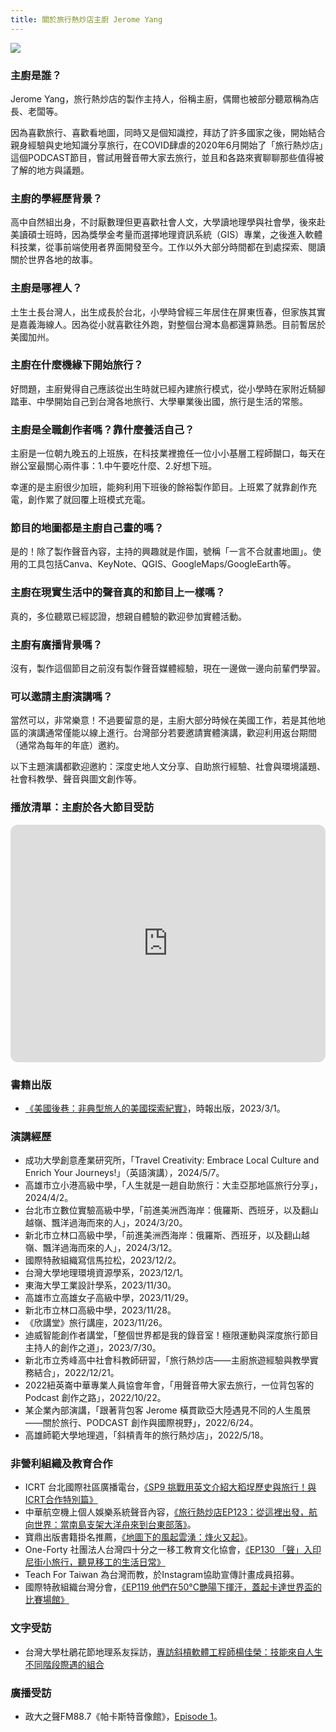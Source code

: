 ```yaml
---
title: 關於旅行熱炒店主廚 Jerome Yang
---
```

![](https://i.imgur.com/Jp9uV72.jpg)

### 主廚是誰？

Jerome Yang，旅行熱炒店的製作主持人，俗稱主廚，偶爾也被部分聽眾稱為店長、老闆等。

因為喜歡旅行、喜歡看地圖，同時又是個知識控，拜訪了許多國家之後，開始結合親身經驗與史地知識分享旅行，在COVID肆虐的2020年6月開始了「旅行熱炒店」這個PODCAST節目，嘗試用聲音帶大家去旅行，並且和各路來賓聊聊那些值得被了解的地方與議題。

### 主廚的學經歷背景？

高中自然組出身，不討厭數理但更喜歡社會人文，大學讀地理學與社會學，後來赴美讀碩士班時，因為獎學金考量而選擇地理資訊系統（GIS）專業，之後進入軟體科技業，從事前端使用者界面開發至今。工作以外大部分時間都在到處探索、閱讀關於世界各地的故事。

### 主廚是哪裡人？

土生土長台灣人，出生成長於台北，小學時曾經三年居住在屏東恆春，但家族其實是嘉義海線人。因為從小就喜歡往外跑，對整個台灣本島都還算熟悉。目前暫居於美國加州。

### 主廚在什麼機緣下開始旅行？

好問題，主廚覺得自己應該從出生時就已經內建旅行模式，從小學時在家附近騎腳踏車、中學開始自己到台灣各地旅行、大學畢業後出國，旅行是生活的常態。

### 主廚是全職創作者嗎？靠什麼養活自己？

主廚是一位朝九晚五的上班族，在科技業裡擔任一位小小基層工程師餬口，每天在辦公室最關心兩件事：1.中午要吃什麼、2.好想下班。

幸運的是主廚很少加班，能夠利用下班後的餘裕製作節目。上班累了就靠創作充電，創作累了就回覆上班模式充電。

### 節目的地圖都是主廚自己畫的嗎？

是的！除了製作聲音內容，主持的興趣就是作圖，號稱「一言不合就畫地圖」。使用的工具包括Canva、KeyNote、QGIS、GoogleMaps/GoogleEarth等。

### 主廚在現實生活中的聲音真的和節目上一樣嗎？

真的，多位聽眾已經認證，想親自體驗的歡迎參加實體活動。

### 主廚有廣播背景嗎？

沒有，製作這個節目之前沒有製作聲音媒體經驗，現在一邊做一邊向前輩們學習。

### 可以邀請主廚演講嗎？

當然可以，非常樂意！不過要留意的是，主廚大部分時候在美國工作，若是其他地區的演講通常僅能以線上進行。台灣部分若要邀請實體演講，歡迎利用返台期間（通常為每年的年底）邀約。

以下主題演講都歡迎邀約：深度史地人文分享、自助旅行經驗、社會與環境議題、社會科教學、聲音與圖文創作等。

### 播放清單：主廚於各大節目受訪

<iframe style="border-radius:12px" src="https://open.spotify.com/embed/playlist/1LzK6nj1RI2bZMY5WWwzRm?utm_source=generator" width="100%" height="380" frameBorder="0" allowfullscreen="" allow="autoplay; clipboard-write; encrypted-media; fullscreen; picture-in-picture"></iframe>

### 書籍出版

* [《美國後巷：非典型旅人的美國探索紀實》](https://www.books.com.tw/products/0010950525)，時報出版，2023/3/1。

### 演講經歷

* 成功大學創意產業研究所，「Travel Creativity: Embrace Local Culture and Enrich Your Journeys!」（英語演講），2024/5/7。
* 高雄市立小港高級中學，「人生就是一趟自助旅行：大圭亞那地區旅行分享」，2024/4/2。
* 台北市立數位實驗高級中學，「前進美洲西海岸：俄羅斯、西班牙，以及翻山越嶺、飄洋過海而來的人」，2024/3/20。
* 新北市立林口高級中學，「前進美洲西海岸：俄羅斯、西班牙，以及翻山越嶺、飄洋過海而來的人」，2024/3/12。
* 國際特赦組織寫信馬拉松，2023/12/2。
* 台灣大學地理環境資源學系，2023/12/1。
* 東海大學工業設計學系，2023/11/30。
* 高雄市立高雄女子高級中學，2023/11/29。
* 新北市立林口高級中學，2023/11/28。
* 《欣講堂》旅行講座，2023/11/26。
* 迪威智能創作者講堂，「整個世界都是我的錄音室！極限運動與深度旅行節目主持人的創作之道」，2023/7/30。
* 新北市立秀峰高中社會科教師研習，「旅行熱炒店——主廚旅遊經驗與教學實務結合」，2022/12/21。
* 2022紐英崙中華專業人員協會年會，「用聲音帶大家去旅行，一位背包客的 Podcast 創作之路」，2022/10/22。
* 某企業內部演講，「跟著背包客 Jerome 橫貫歐亞大陸遇見不同的人生風景——關於旅行、PODCAST 創作與國際視野」，2022/6/24。
* 高雄師範大學地理週，「斜槓青年的旅行熱炒店」，2022/5/18。

### 非營利組織及教育合作

* ICRT 台北國際社區廣播電台，[《SP9 挑戰用英文介紹大稻埕歷史與旅行！與ICRT合作特別篇》](/podcast-sp009)
* 中華航空機上個人娛樂系統聲音內容，[《旅行熱炒店EP123：從這裡出發，航向世界：當南島支架大洋舟來到台東部落》](/podcast-ep123)。
* 寶鼎出版書籍掛名推薦，[《地圖下的風起雲湧：烽火又起》](https://www.books.com.tw/products/0010959689)。
* One-Forty 社團法人台灣四十分之一移工教育文化協會，[《EP130 「聲」入印尼街小旅行，聽見移工的生活日常》](/podcast-ep130)
* Teach For Taiwan 為台灣而教，於Instagram協助宣傳計畫成員招募。
* 國際特赦組織台灣分會，[《EP119 他們在50°C艷陽下揮汗，蓋起卡達世界盃的比賽場館》](/podcast-ep119)

### 文字受訪

* 台灣大學杜鵑花節地理系友採訪，[專訪斜槓軟體工程師楊佳榮：技能來自人生不同階段際遇的組合](http://140.112.63.111/geogflower/)

### 廣播受訪

* 政大之聲FM88.7《帕卡斯特音像館》，[Episode 1](http://vnccuaudio.nccu.edu.tw/Audio/0217_1.mp3)。